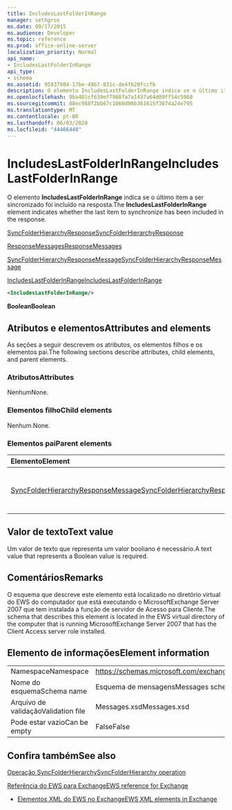```yaml
---
title: IncludesLastFolderInRange
manager: sethgros
ms.date: 09/17/2015
ms.audience: Developer
ms.topic: reference
ms.prod: office-online-server
localization_priority: Normal
api_name:
- IncludesLastFolderInRange
api_type:
- schema
ms.assetid: 95837904-17be-49b7-831c-de4fb20fccfb
description: O elemento IncludesLastFolderInRange indica se o último item a ser sincronizado foi incluído na resposta.
ms.openlocfilehash: 9ba401cf639ef7988fa7a1437a64d09ff54c5960
ms.sourcegitcommit: 88ec988f2bb67c1866d06b361615f3674a24e795
ms.translationtype: MT
ms.contentlocale: pt-BR
ms.lasthandoff: 06/03/2020
ms.locfileid: "44466448"
---
```

# <a name="includeslastfolderinrange"></a><span data-ttu-id="5330d-103">IncludesLastFolderInRange</span><span class="sxs-lookup"><span data-stu-id="5330d-103">IncludesLastFolderInRange</span></span>

<span data-ttu-id="5330d-104">O elemento **IncludesLastFolderInRange** indica se o último item a ser sincronizado foi incluído na resposta.</span><span class="sxs-lookup"><span data-stu-id="5330d-104">The **IncludesLastFolderInRange** element indicates whether the last item to synchronize has been included in the response.</span></span> 
  
[<span data-ttu-id="5330d-105">SyncFolderHierarchyResponse</span><span class="sxs-lookup"><span data-stu-id="5330d-105">SyncFolderHierarchyResponse</span></span>](syncfolderhierarchyresponse.md)
  
[<span data-ttu-id="5330d-106">ResponseMessages</span><span class="sxs-lookup"><span data-stu-id="5330d-106">ResponseMessages</span></span>](responsemessages.md)
  
[<span data-ttu-id="5330d-107">SyncFolderHierarchyResponseMessage</span><span class="sxs-lookup"><span data-stu-id="5330d-107">SyncFolderHierarchyResponseMessage</span></span>](syncfolderhierarchyresponsemessage.md)
  
[<span data-ttu-id="5330d-108">IncludesLastFolderInRange</span><span class="sxs-lookup"><span data-stu-id="5330d-108">IncludesLastFolderInRange</span></span>](includeslastfolderinrange.md)
  
```xml
<IncludesLastFolderInRange/>
```

 <span data-ttu-id="5330d-109">**Boolean**</span><span class="sxs-lookup"><span data-stu-id="5330d-109">**Boolean**</span></span>
## <a name="attributes-and-elements"></a><span data-ttu-id="5330d-110">Atributos e elementos</span><span class="sxs-lookup"><span data-stu-id="5330d-110">Attributes and elements</span></span>

<span data-ttu-id="5330d-111">As seções a seguir descrevem os atributos, os elementos filhos e os elementos pai.</span><span class="sxs-lookup"><span data-stu-id="5330d-111">The following sections describe attributes, child elements, and parent elements.</span></span>
  
### <a name="attributes"></a><span data-ttu-id="5330d-112">Atributos</span><span class="sxs-lookup"><span data-stu-id="5330d-112">Attributes</span></span>

<span data-ttu-id="5330d-113">Nenhum</span><span class="sxs-lookup"><span data-stu-id="5330d-113">None.</span></span>
  
### <a name="child-elements"></a><span data-ttu-id="5330d-114">Elementos filho</span><span class="sxs-lookup"><span data-stu-id="5330d-114">Child elements</span></span>

<span data-ttu-id="5330d-115">Nenhum.</span><span class="sxs-lookup"><span data-stu-id="5330d-115">None.</span></span>
  
### <a name="parent-elements"></a><span data-ttu-id="5330d-116">Elementos pai</span><span class="sxs-lookup"><span data-stu-id="5330d-116">Parent elements</span></span>

|<span data-ttu-id="5330d-117">**Elemento**</span><span class="sxs-lookup"><span data-stu-id="5330d-117">**Element**</span></span>|<span data-ttu-id="5330d-118">**Descrição**</span><span class="sxs-lookup"><span data-stu-id="5330d-118">**Description**</span></span>|
|:-----|:-----|
|[<span data-ttu-id="5330d-119">SyncFolderHierarchyResponseMessage</span><span class="sxs-lookup"><span data-stu-id="5330d-119">SyncFolderHierarchyResponseMessage</span></span>](syncfolderhierarchyresponsemessage.md) <br/> |<span data-ttu-id="5330d-120">Contém o status e o resultado de uma solicitação SyncFolderHierarchy.</span><span class="sxs-lookup"><span data-stu-id="5330d-120">Contains the status and result of a SyncFolderHierarchy request.</span></span>  <br/> |
   
## <a name="text-value"></a><span data-ttu-id="5330d-121">Valor de texto</span><span class="sxs-lookup"><span data-stu-id="5330d-121">Text value</span></span>

<span data-ttu-id="5330d-122">Um valor de texto que representa um valor booliano é necessário.</span><span class="sxs-lookup"><span data-stu-id="5330d-122">A text value that represents a Boolean value is required.</span></span>
  
## <a name="remarks"></a><span data-ttu-id="5330d-123">Comentários</span><span class="sxs-lookup"><span data-stu-id="5330d-123">Remarks</span></span>

<span data-ttu-id="5330d-124">O esquema que descreve este elemento está localizado no diretório virtual do EWS do computador que está executando o MicrosoftExchange Server 2007 que tem instalada a função de servidor de Acesso para Cliente.</span><span class="sxs-lookup"><span data-stu-id="5330d-124">The schema that describes this element is located in the EWS virtual directory of the computer that is running MicrosoftExchange Server 2007 that has the Client Access server role installed.</span></span>
  
## <a name="element-information"></a><span data-ttu-id="5330d-125">Elemento de informações</span><span class="sxs-lookup"><span data-stu-id="5330d-125">Element information</span></span>

|||
|:-----|:-----|
|<span data-ttu-id="5330d-126">Namespace</span><span class="sxs-lookup"><span data-stu-id="5330d-126">Namespace</span></span>  <br/> |https://schemas.microsoft.com/exchange/services/2006/messages  <br/> |
|<span data-ttu-id="5330d-127">Nome do esquema</span><span class="sxs-lookup"><span data-stu-id="5330d-127">Schema name</span></span>  <br/> |<span data-ttu-id="5330d-128">Esquema de mensagens</span><span class="sxs-lookup"><span data-stu-id="5330d-128">Messages schema</span></span>  <br/> |
|<span data-ttu-id="5330d-129">Arquivo de validação</span><span class="sxs-lookup"><span data-stu-id="5330d-129">Validation file</span></span>  <br/> |<span data-ttu-id="5330d-130">Messages.xsd</span><span class="sxs-lookup"><span data-stu-id="5330d-130">Messages.xsd</span></span>  <br/> |
|<span data-ttu-id="5330d-131">Pode estar vazio</span><span class="sxs-lookup"><span data-stu-id="5330d-131">Can be empty</span></span>  <br/> |<span data-ttu-id="5330d-132">False</span><span class="sxs-lookup"><span data-stu-id="5330d-132">False</span></span>  <br/> |
   
## <a name="see-also"></a><span data-ttu-id="5330d-133">Confira também</span><span class="sxs-lookup"><span data-stu-id="5330d-133">See also</span></span>



[<span data-ttu-id="5330d-134">Operação SyncFolderHierarchy</span><span class="sxs-lookup"><span data-stu-id="5330d-134">SyncFolderHierarchy operation</span></span>](syncfolderhierarchy-operation.md)


[<span data-ttu-id="5330d-135">Referência do EWS para Exchange</span><span class="sxs-lookup"><span data-stu-id="5330d-135">EWS reference for Exchange</span></span>](ews-reference-for-exchange.md)
  
- [<span data-ttu-id="5330d-136">Elementos XML do EWS no Exchange</span><span class="sxs-lookup"><span data-stu-id="5330d-136">EWS XML elements in Exchange</span></span>](ews-xml-elements-in-exchange.md)


